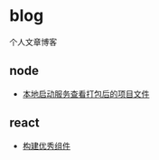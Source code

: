 # blog
个人文章博客

## node

- [本地启动服务查看打包后的项目文件]('./node/在打包后的dist目录启动服务/在打包后的dist目录启动服务.md')

## react 

- [构建优秀组件]('./react/构建优秀组件.md')
